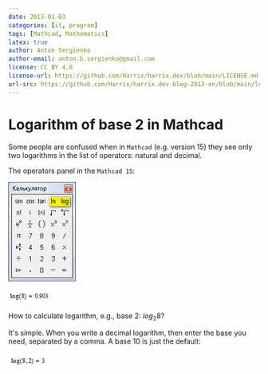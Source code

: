 ```yaml
---
date: 2013-01-03
categories: [it, program]
tags: [Mathcad, Mathematics]
latex: true
author: Anton Sergienko
author-email: anton.b.sergienko@gmail.com
license: CC BY 4.0
license-url: https://github.com/Harrix/harrix.dev/blob/main/LICENSE.md
url-src: https://github.com/Harrix/harrix.dev-blog-2013-en/blob/main/log-of-base-two-in-mathcad/log-of-base-two-in-mathcad.md
---
```


# Logarithm of base 2 in Mathcad

Some people are confused when in `Mathcad` (e.g. version 15) they see only two logarithms in the list of operators: natural and decimal.

The operators panel in the `Mathcad 15`:

![Operator panel](img/panel.png)

![Calculate the logarithm log(8)=0.903](img/log-of-eight.png)

How to calculate logarithm, e.g., base 2: $log_2 8$?

It's simple. When you write a decimal logarithm, then enter the base you need, separated by a comma. A base 10 is just the default:

![Calculate the logarithm log(8.2)=3](img/log-of-eight-to-base-two.png)
